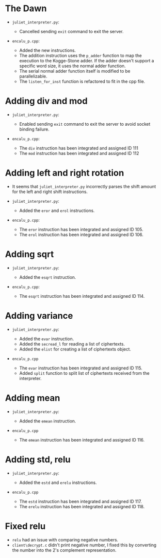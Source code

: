 # The Dawn
* `juliet_interpreter.py`:
    
    * Cancelled sending `exit` command to exit the server.

* `encalu_p.cpp`:

    * Added the new instructions.
    * The addition instruction uses the `p_adder` function to map the execution to the Kogge-Stone adder. If the adder doesn't support a specific word size, it uses the normal adder function. 
    * The serial normal adder function itself is modified to be parallelizable.
    * The `listen_for_inst` function is refactored to fit in the cpp file.

# Adding div and mod

* `juliet_interpreter.py`:
    
    * Enabled sending `exit` command to exit the server to avoid socket binding failure.

* `encalu_p.cpp`:

    * The `div` instruction has been integrated and assigned ID 111
    * The `mod` instruction has been integrated and assigned ID 112

# Adding left and right rotation

* It seems that `juliet_interpreter.py` incorrectly parses the shift amount for the left and right shift instructions.

* `juliet_interpreter.py`:
    * Added the `eror` and `erol` instructions.

* `encalu_p.cpp`:
    * The `eror` instruction has been integrated and assigned ID 105.
    * The `erol` instruction has been integrated and assigned ID 106.
    
# Adding sqrt

* `juliet_interpreter.py`:
    * Added the `esqrt` instruction.

* `encalu_p.cpp`:
    * The `esqrt` instruction has been integrated and assigned ID 114.
    
# Adding variance

*  `juliet_interpreter.py`:
    * Added the `evar` instruction.
    * Added the `secread_l` for reading a list of ciphertexts.
    * Added the `elist` for creating a list of ciphertexts object.

*  `encalu_p.cpp`
    * The `evar` instruction has been integrated and assigned ID 115.
    * Added `split` function to split list of ciphertexts received from the interpreter.
    
# Adding mean

*  `juliet_interpreter.py`:
    * Added the `emean` instruction.

*  `encalu_p.cpp`
    * The `emean` instruction has been integrated and assigned ID 116.

# Adding std, relu

*  `juliet_interpreter.py`:
    * Added the `estd` and `erelu` instructions.

*  `encalu_p.cpp`
    * The `estd` instruction has been integrated and assigned ID 117.
    * The `erelu` instruction has been integrated and assigned ID 118.

# Fixed relu

* `relu` had an issue with comparing negative numbers.
* `client\decrypt.c` didn't print negative number, I fixed this by converting the number 
into the 2's complement representation.

